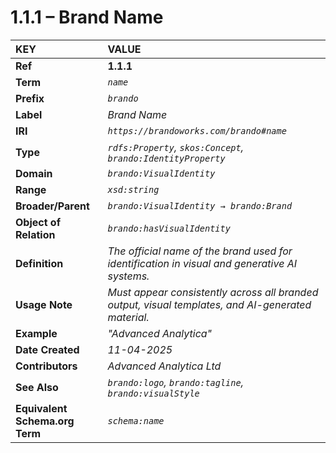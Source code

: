 # 1.1.1 – Brand Name

| **KEY** | **VALUE** |
|:--------|:----------|
| **Ref** | **1.1.1** |
| **Term** | *`name`* |
| **Prefix** | *`brando`* |
| **Label** | *Brand Name* |
| **IRI** | *`https://brandoworks.com/brando#name`* |
| **Type** | *`rdfs:Property`, `skos:Concept`, `brando:IdentityProperty`* |
| **Domain** | *`brando:VisualIdentity`* |
| **Range** | *`xsd:string`* |
| **Broader/Parent** | *`brando:VisualIdentity → brando:Brand`* |
| **Object of Relation** | *`brando:hasVisualIdentity`* |
| **Definition** | *The official name of the brand used for identification in visual and generative AI systems.* |
| **Usage Note** | *Must appear consistently across all branded output, visual templates, and AI-generated material.* |
| **Example** | *"Advanced Analytica"* |
| **Date Created** | *11-04-2025* |
| **Contributors** | *Advanced Analytica Ltd* |
| **See Also** | *`brando:logo`, `brando:tagline`, `brando:visualStyle`* |
| **Equivalent Schema.org Term** | *`schema:name`* |
